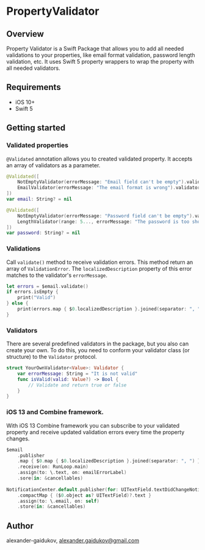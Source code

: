 # PropertyValidator

## Overview
Property Validator is a Swift Package that allows you to add all needed validations to your properties, like email format validation, password length validation, etc. It uses Swift 5 property wrappers to wrap the property with all needed validators.

## Requirements

* iOS 10+
* Swift 5

## Getting started

### Validated properties

`@Validated` annotation allows you to created validated property. It accepts an array of validators as a parameter.

```swift
@Validated([
    NotEmptyValidator(errorMessage: "Email field can't be empty").validator,
    EmailValidator(errorMessage: "The email format is wrong").validator
])
var email: String? = nil
```

```swift
@Validated([
    NotEmptyValidator(errorMessage: "Password field can't be empty").validator,
    LengthValidator(range: 5..., errorMessage: "The password is too short").validator
])
var password: String? = nil
```
### Validations

Call `validate()` method to receive validation errors. This method return an array of `ValidationError`. The `localizedDescription` property of this error matches to the validator's `errorMessage`.

```swift
let errors = $email.validate()
if errors.isEmpty {
    print("Valid")
} else {
    print(errors.map { $0.localizedDescription }.joined(separator: ", "))
}
```
### Validators

There are several predefined validators in the package, but you also can create your own. To do this, you need to conform your validator class (or structure) to the `Validator` protocol. 

```swift
struct YourOwnValidator<Value>: Validator {
    var errorMessage: String = "It is not valid"
    func isValid(valid: Value?) -> Bool {
        // Validate and return true or false
    }
}
```
### iOS 13 and Combine framework.

With iOS 13 Combine framework you can subscribe to your validated property and receive updated validation errors every time the property changes.

```swift
$email
    .publisher
    .map { $0.map { $0.localizedDescription }.joined(separator: ", ") }
    .receive(on: RunLoop.main)
    .assign(to: \.text, on: emailErrorLabel)
    .sore(in: &cancellables)
    
NotificationCenter.default.publisher(for: UITextField.textDidChangeNotification, object: emailTextField)
    .compactMap { ($0.object as? UITextField)?.text }
    .assign(to: \.email, on: self)
    .store(in: &cancellables)
```

## Author

alexander-gaidukov, alexander.gaidukov@gmail.com
